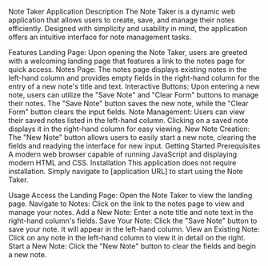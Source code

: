 Note Taker Application
Description
The Note Taker is a dynamic web application that allows users to create, save, and manage their notes efficiently. Designed with simplicity and usability in mind, the application offers an intuitive interface for note management tasks.

Features
Landing Page: Upon opening the Note Taker, users are greeted with a welcoming landing page that features a link to the notes page for quick access.
Notes Page: The notes page displays existing notes in the left-hand column and provides empty fields in the right-hand column for the entry of a new note's title and text.
Interactive Buttons: Upon entering a new note, users can utilize the "Save Note" and "Clear Form" buttons to manage their notes. The "Save Note" button saves the new note, while the "Clear Form" button clears the input fields.
Note Management: Users can view their saved notes listed in the left-hand column. Clicking on a saved note displays it in the right-hand column for easy viewing.
New Note Creation: The "New Note" button allows users to easily start a new note, clearing the fields and readying the interface for new input.
Getting Started
Prerequisites
A modern web browser capable of running JavaScript and displaying modern HTML and CSS.
Installation
This application does not require installation. Simply navigate to [application URL] to start using the Note Taker.

Usage
Access the Landing Page: Open the Note Taker to view the landing page.
Navigate to Notes: Click on the link to the notes page to view and manage your notes.
Add a New Note: Enter a note title and note text in the right-hand column's fields.
Save Your Note: Click the "Save Note" button to save your note. It will appear in the left-hand column.
View an Existing Note: Click on any note in the left-hand column to view it in detail on the right.
Start a New Note: Click the "New Note" button to clear the fields and begin a new note.




